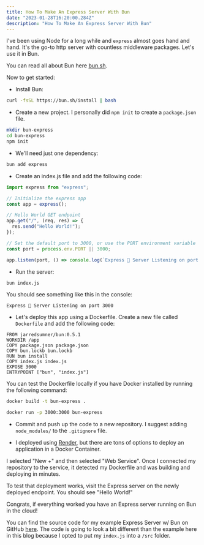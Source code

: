 ```yaml
---
title: How To Make An Express Server With Bun
date: "2023-01-28T16:20:00.284Z"
description: "How To Make An Express Server With Bun"
---
```


I've been using Node for a long while and `express` almost goes hand and hand. It's the go-to http server with countless middleware packages. Let's use it in Bun.

You can read all about Bun here [bun.sh](https://bun.sh/).

Now to get started:

* Install Bun: 
```bash
curl -fsSL https://bun.sh/install | bash
```

* Create a new project. I personally did `npm init` to create a `package.json` file.
```bash
mkdir bun-express
cd bun-express
npm init
```

* We'll need just one dependency:
```bash
bun add express
```

* Create an index.js file and add the following code:
```javascript
import express from "express";

// Initialize the express app
const app = express();

// Hello World GET endpoint
app.get("/", (req, res) => {
  res.send("Hello World!");
});

// Set the default port to 3000, or use the PORT environment variable
const port = process.env.PORT || 3000;

app.listen(port, () => console.log(`Express 🥟 Server Listening on port ${port}`));
```

* Run the server:
```bash
bun index.js
```
You should see something like this in the console:
```
Express 🥟 Server Listening on port 3000
```

* Let's deploy this app using a Dockerfile. Create a new file called `Dockerfile` and add the following code:
```
FROM jarredsumner/bun:0.5.1
WORKDIR /app
COPY package.json package.json
COPY bun.lockb bun.lockb
RUN bun install
COPY index.js index.js
EXPOSE 3000
ENTRYPOINT ["bun", "index.js"]
```

You can test the Dockerfile locally if you have Docker installed by running the following command:
```bash
docker build -t bun-express .

docker run -p 3000:3000 bun-express
```

* Commit and push up the code to a new repository. I suggest adding `node_modules/` to the `.gitignore` file.

* I deployed using [Render](https://render.com/), but there are tons of options to deploy an application in a Docker Container.

I selected "New +" and then selected "Web Service". Once I connected my repository to the service, it detected my Dockerfile and was building and deploying in minutes.

To test that deployment works, visit the Express server on the newly deployed endpoint. You should see "Hello World!"

Congrats, if everything worked you have an Express server running on Bun in the cloud!

You can find the source code for my example Express Server w/ Bun on GitHub [here](https://github.com/mattlgroff/bun-express). The code is going to look a bit different than the example here in this blog because I opted to put my `index.js` into a `/src` folder.